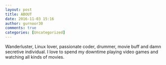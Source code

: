 ```yaml
---
layout: post
title: ABOUT
date: 2016-11-03 15:16
author: gurnoor30
comments: true
categories: [Uncategorized]
---
```

Wanderluster, Linux lover, passionate coder, drummer, movie buff and damn secretive individual. I love to spend my downtime <span class="truncate-multiline--last-line-wrapper">playing video games and watching all kinds of movies.</span>

